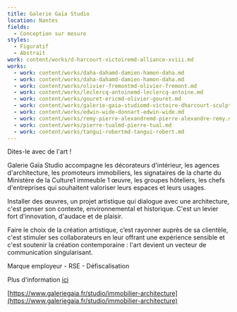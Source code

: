 ```yaml
---
title: Galerie Gaïa Studio
location: Nantes
fields:
  - Conception sur mesure
styles:
  - Figuratif
  - Abstrait
work: content/works/d-harcourt-victoiremd-alliance-xviii.md
works:
  - work: content/works/daha-dahamd-damien-hamon-daha.md
  - work: content/works/daha-dahamd-damien-hamon-daha.md
  - work: content/works/olivier-fremontmd-olivier-fremont.md
  - work: content/works/leclercq-antoinemd-leclercq-antoine.md
  - work: content/works/gouret-ericmd-olivier-gouret.md
  - work: content/works/galerie-gaia-studiomd-victoire-dharcourt-sculpture.md
  - work: content/works/edwin-wide-donnart-edwin-wide.md
  - work: content/works/remy-pierre-alexandremd-pierre-alexandre-remy.md
  - work: content/works/pierre-tualmd-pierre-tual.md
  - work: content/works/tangui-robertmd-tangui-robert.md
---
```


Dites-le avec de l'art !

Galerie Gaïa Studio accompagne les décorateurs d'intérieur, les agences d'architecture, les promoteurs immobiliers, les signataires de la charte du Ministère de la Culture1 immeuble 1 œuvre, les groupes
hôteliers, les chefs d'entreprises qui souhaitent valoriser leurs espaces et leurs usages.

Installer des œuvres, un projet artistique qui dialogue avec une architecture, c'est penser son contexte, environnemental et historique. C'est un levier fort d'innovation, d'audace et de plaisir.

Faire le choix de la création artistique, c’est rayonner auprès de sa clientèle, c'est stimuler ses collaborateurs en leur offrant une expérience sensible et c'est soutenir la création contemporaine : l'art devient un vecteur de communication singularisant.

Marque employeur - RSE - Défiscalisation

Plus d'information [ici](https://www.galeriegaia.fr/studio/immobilier-architecture "galerie gaia studio")

[https://www.galeriegaia.fr/studio/immobilier-architecture](https://www.galeriegaia.fr/studio/immobilier-architecture)
